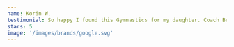 ```yaml
---
name: Korin W.
testimonial: So happy I found this Gymnastics for my daughter. Coach Becky is Awesome at what she does! And Coach Todd! Highly recommend bringing your kiddos here! Super clean gym.
stars: 5
image: '/images/brands/google.svg'
---
```


